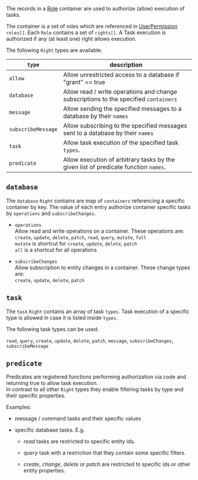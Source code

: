 
The records in a [Role](./) container are used to authorize (allow) execution of tasks.

The container is a set of roles which are referenced in [UserPermission](../UserPermission) `roles[]`.
Each `Role` contains a set of `rights[]`. A Task execution is authorized if any (at least one) right allows execution.

The following `Right` types are available:

| `type`             | description                                                                              |
| ------------------ | ---------------------------------------------------------------------------------------- |
| `allow`            | Allow unrestricted access to a database if "grant" == true                               |
| `database`         | Allow read / write operations and change subscriptions to the specified `containers`     |
| `message`          | Allow sending the specified messages to a database by their `names`                      |
| `subscribeMessage` | Allow subscribing to the specified messages sent to a database by their `names`          |
| `task`             | Allow task execution of the specified task `types`.                                      |
| `predicate`        | Allow execution of arbitrary tasks by the given list of predicate function `names`.      |


## `database`

The `database` `Right` contains are map of `containers` referencing a specific container by key.
The value of each entry authorize container specific tasks by `operations` and `subscribeChanges`.

- `operations`  
                        Allow read and write operations on a container. These operations are:  
                        `create`, `update`, `delete`, `patch`, `read`, `query`, `mutate`, `full`  
                        `mutate` is shortcut for `create`, `update`, `delete`, `patch`  
                        `all` is a shortcut for all operations

- `subscribeChanges`  
                        Allow subscription to entity changes in a container. These change types are:  
                        `create`, `update`, `delete`, `patch`

## `task`
The `task` `Right` contains an array of task `types`.
Task execution of a specific type is allowed in case it is listed inside `types`.

The following task types can be used:

`read`, `query`, `create`, `update`, `delete`, `patch`, `message`, `subscribeChanges`, `subscribeMessage`


## `predicate`

Predicates are registered functions performing authorization via code and returning true to allow task execution.  
In contrast to all other `Right` types they enable filtering tasks by type and their specific properties.

Examples:
- message / command tasks and their specific values

- specific database tasks. E.g.
    - *read* tasks are restricted to specific entity ids.

    - *query* task with a restriction that they contain some specific filters.

    - *create*, *change*, *delete* or *patch* are restricted to specific ids or other entity properties.
